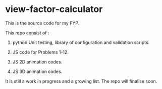 # view-factor-calculator
This is the source code for my FYP. 

This repo consist of :

1. python Unit testing, library of configuration and validation scripts. 

2. JS code for Problems 1-12. 

3. JS 2D animation codes.

4. JS 3D animation codes. 


It is still a work in progress and a growing list. The repo will finalise soon. 
